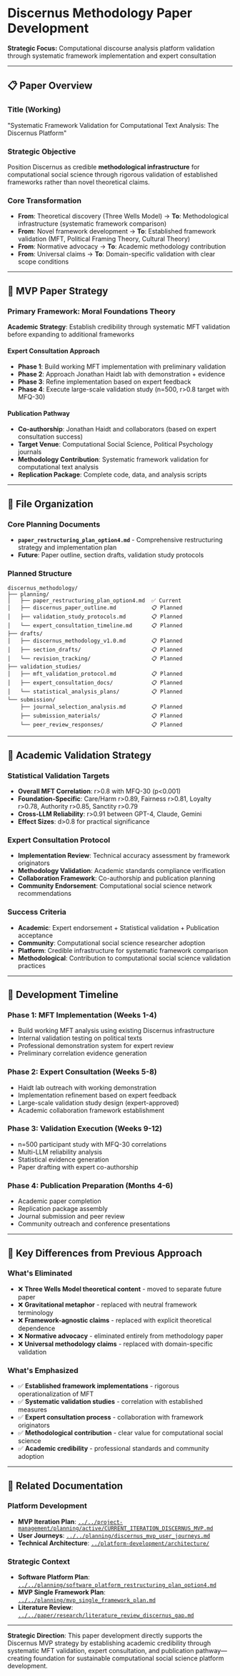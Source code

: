 # Discernus Methodology Paper Development

**Strategic Focus:** Computational discourse analysis platform validation through systematic framework implementation and expert consultation

---

## 📋 **Paper Overview**

### Title (Working)
"Systematic Framework Validation for Computational Text Analysis: The Discernus Platform"

### Strategic Objective
Position Discernus as credible **methodological infrastructure** for computational social science through rigorous validation of established frameworks rather than novel theoretical claims.

### Core Transformation
- **From**: Theoretical discovery (Three Wells Model) → **To**: Methodological infrastructure (systematic framework comparison)
- **From**: Novel framework development → **To**: Established framework validation (MFT, Political Framing Theory, Cultural Theory)  
- **From**: Normative advocacy → **To**: Academic methodology contribution
- **From**: Universal claims → **To**: Domain-specific validation with clear scope conditions

---

## 🎯 **MVP Paper Strategy**

### Primary Framework: Moral Foundations Theory
**Academic Strategy**: Establish credibility through systematic MFT validation before expanding to additional frameworks

#### Expert Consultation Approach
- **Phase 1**: Build working MFT implementation with preliminary validation
- **Phase 2**: Approach Jonathan Haidt lab with demonstration + evidence  
- **Phase 3**: Refine implementation based on expert feedback
- **Phase 4**: Execute large-scale validation study (n=500, r>0.8 target with MFQ-30)

#### Publication Pathway
- **Co-authorship**: Jonathan Haidt and collaborators (based on expert consultation success)
- **Target Venue**: Computational Social Science, Political Psychology journals
- **Methodology Contribution**: Systematic framework validation for computational text analysis
- **Replication Package**: Complete code, data, and analysis scripts

---

## 📁 **File Organization**

### Core Planning Documents
- **`paper_restructuring_plan_option4.md`** - Comprehensive restructuring strategy and implementation plan
- **Future**: Paper outline, section drafts, validation study protocols

### Planned Structure
```
discernus_methodology/
├── planning/
│   ├── paper_restructuring_plan_option4.md  ✅ Current
│   ├── discernus_paper_outline.md           📋 Planned  
│   ├── validation_study_protocols.md        📋 Planned
│   └── expert_consultation_timeline.md      📋 Planned
├── drafts/
│   ├── discernus_methodology_v1.0.md        📋 Planned
│   ├── section_drafts/                      📋 Planned
│   └── revision_tracking/                   📋 Planned
├── validation_studies/
│   ├── mft_validation_protocol.md           📋 Planned
│   ├── expert_consultation_docs/            📋 Planned
│   └── statistical_analysis_plans/          📋 Planned
└── submission/
    ├── journal_selection_analysis.md        📋 Planned
    ├── submission_materials/                📋 Planned
    └── peer_review_responses/               📋 Planned
```

---

## 🔬 **Academic Validation Strategy**

### Statistical Validation Targets
- **Overall MFT Correlation**: r>0.8 with MFQ-30 (p<0.001)
- **Foundation-Specific**: Care/Harm r>0.89, Fairness r>0.81, Loyalty r>0.78, Authority r>0.85, Sanctity r>0.79
- **Cross-LLM Reliability**: r>0.91 between GPT-4, Claude, Gemini
- **Effect Sizes**: d>0.8 for practical significance

### Expert Consultation Protocol
- **Implementation Review**: Technical accuracy assessment by framework originators
- **Methodology Validation**: Academic standards compliance verification
- **Collaboration Framework**: Co-authorship and publication planning
- **Community Endorsement**: Computational social science network recommendations

### Success Criteria
- **Academic**: Expert endorsement + Statistical validation + Publication acceptance
- **Community**: Computational social science researcher adoption
- **Platform**: Credible infrastructure for systematic framework comparison
- **Methodological**: Contribution to computational social science validation practices

---

## 📅 **Development Timeline**

### Phase 1: MFT Implementation (Weeks 1-4)
- Build working MFT analysis using existing Discernus infrastructure
- Internal validation testing on political texts
- Professional demonstration system for expert review
- Preliminary correlation evidence generation

### Phase 2: Expert Consultation (Weeks 5-8)
- Haidt lab outreach with working demonstration
- Implementation refinement based on expert feedback
- Large-scale validation study design (expert-approved)
- Academic collaboration framework establishment

### Phase 3: Validation Execution (Weeks 9-12)
- n=500 participant study with MFQ-30 correlations
- Multi-LLM reliability analysis
- Statistical evidence generation
- Paper drafting with expert co-authorship

### Phase 4: Publication Preparation (Months 4-6)
- Academic paper completion
- Replication package assembly
- Journal submission and peer review
- Community outreach and conference presentations

---

## 🎯 **Key Differences from Previous Approach**

### What's Eliminated
- ❌ **Three Wells Model theoretical content** - moved to separate future paper
- ❌ **Gravitational metaphor** - replaced with neutral framework terminology
- ❌ **Framework-agnostic claims** - replaced with explicit theoretical dependence
- ❌ **Normative advocacy** - eliminated entirely from methodology paper
- ❌ **Universal methodology claims** - replaced with domain-specific validation

### What's Emphasized
- ✅ **Established framework implementations** - rigorous operationalization of MFT
- ✅ **Systematic validation studies** - correlation with established measures
- ✅ **Expert consultation process** - collaboration with framework originators
- ✅ **Methodological contribution** - clear value for computational social science
- ✅ **Academic credibility** - professional standards and community adoption

---

## 📖 **Related Documentation**

### Platform Development
- **MVP Iteration Plan**: [`../../project-management/planning/active/CURRENT_ITERATION_DISCERNUS_MVP.md`](../../project-management/planning/active/CURRENT_ITERATION_DISCERNUS_MVP.md)
- **User Journeys**: [`../../planning/discernus_mvp_user_journeys.md`](../../planning/discernus_mvp_user_journeys.md)
- **Technical Architecture**: [`../platform-development/architecture/`](../platform-development/architecture/)

### Strategic Context
- **Software Platform Plan**: [`../../planning/software_platform_restructuring_plan_option4.md`](../../planning/software_platform_restructuring_plan_option4.md)
- **MVP Single Framework Plan**: [`../../planning/mvp_single_framework_plan.md`](../../planning/mvp_single_framework_plan.md)
- **Literature Review**: [`../../paper/research/literature_review_discernus_gap.md`](../research/literature_review_discernus_gap.md)

---

**Strategic Direction**: This paper development directly supports the Discernus MVP strategy by establishing academic credibility through systematic MFT validation, expert consultation, and publication pathway—creating foundation for sustainable computational social science platform development. 